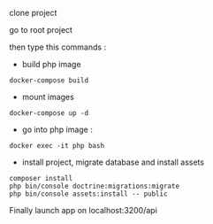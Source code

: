 clone project 

go to root project
 
then type this commands : 

* build php image
```
docker-compose build
```
* mount images
```
docker-compose up -d
```
* go into php image : 
```
docker exec -it php bash
```
* install project, migrate database and install assets
```
composer install
php bin/console doctrine:migrations:migrate
php bin/console assets:install -- public
```

Finally launch app on localhost:3200/api


